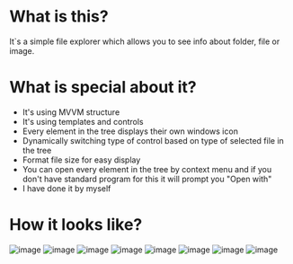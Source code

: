 # What is this?
It`s a simple file explorer which allows you to see info about folder, file or image.

# What is special about it?
* It's using MVVM structure
* It's using templates and controls
* Every element in the tree displays their own windows icon
* Dynamically switching type of control based on type of selected file in the tree
* Format file size for easy display
* You can open every element in the tree by context menu and if you don't have standard program for this it will prompt you "Open with"
* I have done it by myself

# How it looks like?

![image](https://user-images.githubusercontent.com/30532666/62723113-913a2880-ba18-11e9-9673-9405a4918e56.png)
![image](https://user-images.githubusercontent.com/30532666/62723155-ad3dca00-ba18-11e9-89d2-36b57f9265e8.png)
![image](https://user-images.githubusercontent.com/30532666/62723341-26d5b800-ba19-11e9-8002-b77b8f4a033a.png)
![image](https://user-images.githubusercontent.com/30532666/62723418-5ab0dd80-ba19-11e9-8248-9351d817052b.png)
![image](https://user-images.githubusercontent.com/30532666/62723477-774d1580-ba19-11e9-9e12-623fb909c7b2.png)
![image](https://user-images.githubusercontent.com/30532666/62723527-9a77c500-ba19-11e9-9879-aefd9d1a2833.png)
![image](https://user-images.githubusercontent.com/30532666/62723582-b54a3980-ba19-11e9-8406-618aed8c3f02.png)
![image](https://user-images.githubusercontent.com/30532666/62723854-5507c780-ba1a-11e9-8867-6d174797af76.png)
